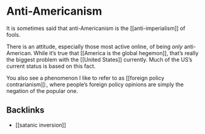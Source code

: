 # Anti-Americanism

It is sometimes said that anti-Americanism is the [[anti-imperialism]] of fools.

There is an attitude, especially those most active online, of being _only_ anti-American. While it&rsquo;s true that [[America is the global hegemon]], that&rsquo;s really the biggest problem with the [[United States]] currently. Much of the US&rsquo;s current status is based on this fact.

You also see a phenomenon I like to refer to as [[foreign policy contrarianism]]:, where people&rsquo;s foreign policy opinions are simply the negation of the popular one.


## Backlinks

-   [[satanic inversion]]
